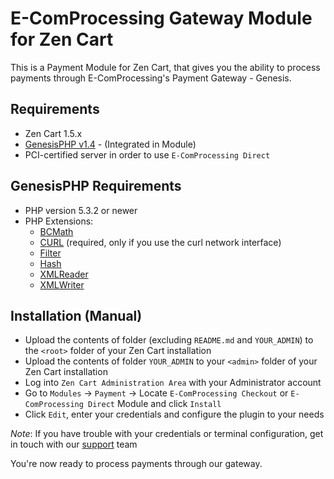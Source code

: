 E-ComProcessing Gateway Module for Zen Cart
======================================

This is a Payment Module for Zen Cart, that gives you the ability to process payments through E-ComProcessing's Payment Gateway - Genesis.

Requirements
------------

* Zen Cart 1.5.x
* [GenesisPHP v1.4](https://github.com/GenesisGateway/genesis_php) - (Integrated in Module)
* PCI-certified server in order to use ```E-ComProcessing Direct```

GenesisPHP Requirements
------------

* PHP version 5.3.2 or newer
* PHP Extensions:
    * [BCMath](https://php.net/bcmath)
    * [CURL](https://php.net/curl) (required, only if you use the curl network interface)
    * [Filter](https://php.net/filter)
    * [Hash](https://php.net/hash)
    * [XMLReader](https://php.net/xmlreader)
    * [XMLWriter](https://php.net/xmlwriter)

Installation (Manual)
------------

* Upload the contents of folder (excluding ```README.md``` and ```YOUR_ADMIN```) to the ```<root>``` folder of your Zen Cart installation
* Upload the contents of folder ```YOUR_ADMIN``` to your ```<admin>``` folder of your Zen Cart installation
* Log into ```Zen Cart Administration Area``` with your Administrator account
* Go to ```Modules``` -> ```Payment``` -> Locate ```E-ComProcessing Checkout``` or ```E-ComProcessing Direct``` Module and click ```Install```
* Click ```Edit```, enter your credentials and configure the plugin to your needs

_Note_: If you have trouble with your credentials or terminal configuration, get in touch with our [support] team

You're now ready to process payments through our gateway.

[support]: mailto:Tech-Support@e-comprocessing.com
